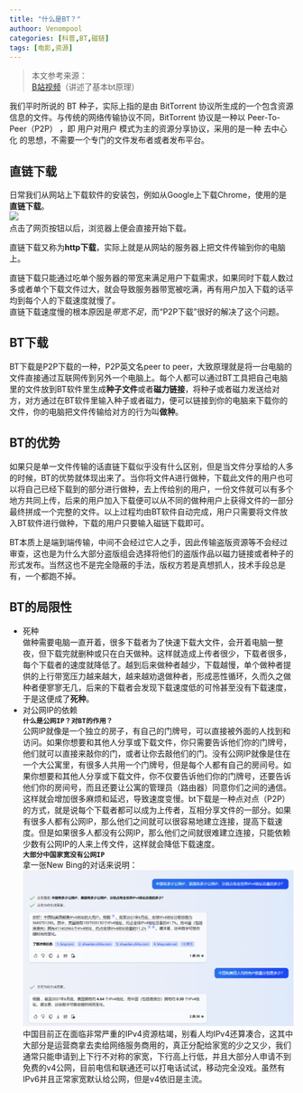 ```yaml
---
title: "什么是BT？"
authoor: Venompool
categories: [科普,BT,磁链]
tags: [电影,资源]
---
```

>本文参考来源：  
>[B站视频](http://b23.tv/Zjs6Wm7)（讲述了基本bt原理）

我们平时所说的 BT 种子，实际上指的是由 BitTorrent 协议所生成的一个包含资源信息的文件。与传统的网络传输协议不同，BitTorrent 协议是一种以 Peer-To-Peer（P2P） ，即 用户对用户 模式为主的资源分享协议，采用的是一种 去中心化 的思想，不需要一个专门的文件发布者或者发布平台。  

## 直链下载
日常我们从网站上下载软件的安装包，例如从Google上下载Chrome，使用的是**直链下载**。  
![]('/2023-04-05-%E4%BB%80%E4%B9%88%E6%98%AFBT%EF%BC%9F/Chrome_download_page.png')  
点击了网页按钮以后，浏览器上便会直接开始下载。  
    
直链下载又称为**http下载**，实际上就是从网站的服务器上把文件传输到你的电脑上。  

直链下载只能通过吃单个服务器的带宽来满足用户下载需求，如果同时下载人数过多或者单个下载文件过大，就会导致服务器带宽被吃满，再有用户加入下载的话平均到每个人的下载速度就慢了。  
直链下载速度慢的根本原因是*带宽不足*，而“P2P下载”很好的解决了这个问题。  

## BT下载
BT下载是P2P下载的一种，P2P英文名peer to peer，大致原理就是将一台电脑的文件直接通过互联网传到另外一个电脑上。每个人都可以通过BT工具把自己电脑里的文件放到BT软件里生成**种子文件**或者**磁力链接**，将种子或者磁力发送给对方，对方通过在BT软件里输入种子或者磁力，便可以链接到你的电脑来下载你的文件，你的电脑把文件传输给对方的行为叫**做种**。

## BT的优势
如果只是单一文件传输的话直链下载似乎没有什么区别，但是当文件分享给的人多的时候，BT的优势就体现出来了。当你将文件A进行做种，下载此文件的用户也可以将自己已经下载到的部分进行做种，去上传给别的用户，一份文件就可以有多个地方共同上传，后来的用户加入下载便可以从不同的做种用户上获得文件的一部分最终拼成一个完整的文件。以上过程均由BT软件自动完成，用户只需要将文件放入BT软件进行做种，下载的用户只要输入磁链下载即可。  

BT本质上是端到端传输，中间不会经过它人之手，因此传输盗版资源等不会经过审查，这也是为什么大部分盗版组会选择将他们的盗版作品以磁力链接或者种子的形式发布。当然这也不是完全隐蔽的手法，版权方若是真想抓人，技术手段总是有，一个都跑不掉。

## BT的局限性
* 死种  
做种需要电脑一直开着，很多下载者为了快速下载大文件，会开着电脑一整夜，但下载完就删种或只在白天做种。这样就造成上传者很少，下载者很多，每个下载者的速度就降低了。越到后来做种者越少，下载越慢，单个做种者提供的上行带宽压力越来越大，越来越劝退做种者，形成恶性循环，久而久之做种者便寥寥无几，后来的下载者会发现下载速度低的可怜甚至没有下载速度，于是这便成了**死种**。
* 对公网IP的依赖  
**`什么是公网IP？对BT的作用？`**  
公网IP就像是一个独立的房子，有自己的门牌号，可以直接被外面的人找到和访问。如果你想要和其他人分享或下载文件，你只需要告诉他们你的门牌号，他们就可以直接来敲你的门，或者让你去敲他们的门。没有公网IP就像是住在一个大公寓里，有很多人共用一个门牌号，但是每个人都有自己的房间号。如果你想要和其他人分享或下载文件，你不仅要告诉他们你的门牌号，还要告诉他们你的房间号，而且还要让公寓的管理员（路由器）同意你们之间的通信。这样就会增加很多麻烦和延迟，导致速度变慢。bt下载是一种点对点（P2P）的方式，就是说每个下载者都可以成为上传者，互相分享文件的一部分。如果有很多人都有公网IP，那么他们之间就可以很容易地建立连接，提高下载速度。但是如果很多人都没有公网IP，那么他们之间就很难建立连接，只能依赖少数有公网IP的人来上传文件，这样就会降低下载速度。  
**`大部分中国家宽没有公网IP`**  
拿一张New Bing的对话来说明：  
![](https://raw.githubusercontent.com/Venompool888/image/main/blog.v.fun/2023-04-05-%E4%BB%80%E4%B9%88%E6%98%AFBT%EF%BC%9F/bing_the_number_of_ipv4.png)  
中国目前正在面临非常严重的IPv4资源枯竭，别看人均IPv4还算凑合，这其中大部分是运营商拿去卖给网络服务商用的，真正分配给家宽的少之又少，我们通常只能申请到上下行不对称的家宽，下行高上行低，并且大部分人申请不到免费的v4公网，目前电信和联通还可以打电话试试，移动完全没戏。虽然有IPv6并且正常家宽默认给公网，但是v4依旧是主流。  
